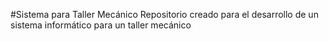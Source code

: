 #Sistema para Taller Mecánico
Repositorio creado para el desarrollo de un sistema informático para un taller mecánico
